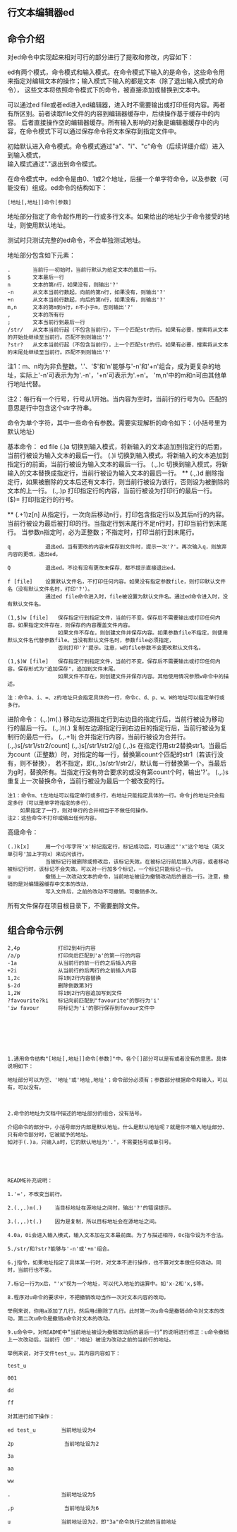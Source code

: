 ## 行文本编辑器ed

## 命令介绍

对ed命令中实现起来相对可行的部分进行了提取和修改，内容如下：

ed有两个模式，命令模式和输入模式。在命令模式下输入的是命令，这些命令用来指定对编辑文本的操作；输入模式下输入的都是文本（除了退出输入模式的命令），
这些文本将依照命令模式下的命令，被直接添加或替换到文本中。

可以通过ed file或者ed进入ed编辑器，进入时不需要输出或打印任何内容。两者有所区别。前者读取file文件的内容到编辑器缓存中，后续操作基于缓存中的内容。
后者直接操作空的编辑器缓存。所有输入影响的对象是编辑器缓存中的内容，在命令模式下可以通过保存命令将文本保存到指定文件中。

初始默认进入命令模式。命令模式通过"a"、"i"、"c"命令（后续详细介绍）进入到输入模式，   
            输入模式通过"."退出到命令模式。

在命令模式中，ed命令是由0、1或2个地址，后接一个单字符命令，以及参数（可能没有）组成。ed命令的结构如下：

	[地址[,地址]]命令[参数]

地址部分指定了命令起作用的一行或多行文本。如果给出的地址少于命令接受的地址，则使用默认地址。

测试时只测试完整的ed命令，不会单独测试地址。

地址部分包含如下元素：

	.		当前行——初始时，当前行默认为给定文本的最后一行。
	$		文本最后一行
	n		文本的第n行，如果没有，则输出'?'
	-n		从文本当前行数起，向前的第n行，如果没有，则输出'?'
	+n		从文本当前行数起，向后的第n行，如果没有，则输出'?'
	m,n		文本的第m到n行，n不小于m，否则输出'?'
	,		文本的所有行
	;		文本当前行到最后一行
	/str/	从文本当前行起（不包含当前行），下一个匹配str的行。如果有必要，搜索将从文本的开始处继续至当前行。匹配不到则输出'?'
	?str?	从文本当前行起（不包含当前行），上一个匹配str的行。如果有必要，搜索将从文本的末尾处继续至当前行。匹配不到则输出'?'

注1：m、n均为非负整数。'.'、'$'和'n'能够与'-n'和'+n'组合，成为更复杂的地址，实际上'-n'可表示为为'.-n'，'+n'可表示为'.+n'。
'm,n'中的m和n可由其他单行地址代替。

注2：每行有一个行号，行号从1开始。当内容为空时，当前行的行号为0。匹配的意思是行中包含这个str字符串。

命令为单个字符，其中一些命令有参数。需要实现解析的命令如下：（小括号里为默认地址）

基本命令：
  ed file
	(.)a		切换到输入模式，将新输入的文本追加到指定行的后面，当前行被设为输入文本的最后一行。
	(.)i		切换到输入模式，将新输入的文本追加到指定行的前面，当前行被设为输入文本的最后一行。
	(.,.)c		切换到输入模式，将新输入的文本替换成指定行，当前行被设为输入文本的最后一行。
**	(.,.)d		删除指定行，如果被删除的文本后还有文本行，则当前行被设为该行，否则设为被删除的文本的上一行。 
	(.,.)p		打印指定行的内容，当前行被设为打印行的最后一行。
	($)=		打印指定行的行号。
	
**	(.+1)z[n]	从指定行，一次向后移动n行，打印包含指定行以及其后n行的内容。当前行被设为最后被打印的行。当指定行到末尾行不足n行时，打印当前行到末尾行。
	            当参数n指定时，必为正整数；不指定时，打印当前行到末尾行。
	            
	q			退出ed。当有更改的内容未保存到文件时，提示一次'?'。再次输入q，则放弃内容的更改，退出ed。
	
	Q			退出ed。不论有没有更改未保存，都不提示直接退出ed。
	
	f [file]	设置默认文件名，不打印任何内容。如果没有指定参数file，则打印默认文件名（没有默认文件名时，打印'?'）。
	            通过ed file命令进入时，file被设置为默认文件名。通过ed命令进入时，没有默认文件名。
	            
	(1,$)w [file]	保存指定行到指定文件，当前行不变。保存后不需要输出或打印任何内容。如果指定文件存在，则保存的内容覆盖文件内容。
	                如果文件不存在，则创建文件并保存内容。如果参数file不指定，则使用默认文件名代替参数file。当没有默认文件名时，参数file必须指定，
	                否则打印'?'提示。注意，w的file参数不会更改默认文件名。
	                
	(1,$)W [file]	保存指定行到指定文件，当前行不变。保存后不需要输出或打印任何内容。保存形式为"追加保存"，追加到文件末尾。
	                如果文件不存在，则创建文件并保存内容。其他使用情况参照w命令中的描述。

	注：命令a、i、=、z的地址只会指定具体的一行，命令c、d、p、w、W的地址可以指定单行或多行。

进阶命令：
	(.,.)m(.)	移动左边源指定行到右边目的指定行后，当前行被设为移动行的最后一行。
	(.,.)t(.)	复制左边源指定行到右边目的指定行后，当前行被设为复制行的最后一行。
	(.,.+1)j	合并指定行内容，当前行被设为合并行。
	(.,.)s[/str1/str2/count] (.,.)s[/str1/str2/g]
	(.,.)s		在指定行用str2替换str1。当最后为count（正整数）时，对指定的每一行，替换第count个匹配的str1（若该行没有，则不替换），
	            若不指定，即(.,.)s/str1/str2/，默认每一行替换第一个。当最后为g时，替换所有。当指定行没有符合要求的或没有第count个时，输出'?'。
	            (.,.)s重复上一次替换命令，当前行被设为最后一个被改变的行。

	注1：命令m、t左地址可以指定单行或多行，右地址只能指定具体的一行。命令j的地址只会指定多行（可以是单字符指定的多行），
	    如果指定了一行，则对单行的合并相当于不做任何操作。
	注2：这些命令不打印或输出任何内容。

高级命令：

	(.)k[x]		用一个小写字符'x'标记指定行，标记成功后，可以通过"'x"这个地址（英文单引号'加上字符x）来访问该行。
	            当被标记行被删除或修改后，该标记失效。在被标记行前后插入内容，或者移动被标记行时，该标记不会失效。可以对一行加多个标记，一个标记只能标记一行。
	u			撤销上一次改动文本的命令，当前地址被设为撤销改动后的最后一行。注意，撤销的是对编辑器缓存中文本的改动，
	            写入文件后，之前的改动不可撤销。可撤销多次。

所有文件保存在项目根目录下，不需要删除文件。

##  组合命令示例

	2,4p			打印2到4行内容
	/a/p			打印向后匹配到'a'的第一行的内容
	-1a				从当前行的前一行的之后插入内容
	+2i				从当前行的后两行的之前插入内容
	1,2c			将1到2行内容替换
	$-2d			删除倒数第3行
	1,2W			将1到2行内容追加写到文件
	?favourite?ki	标记向前匹配到"favourite"的那行为'i'
	'iw favour		将标记为'i'的那行保存到favour文件中
	
    
    
    
    
    
    
    1.通用命令结构"[地址[,地址]]命令[参数]"中，各个[]部分可以是有或者没有的意思。具体说明如下：
    
    地址部分可以为空、'地址'或'地址,地址'；命令部分必须有；参数部分根据命令和输入，可以有，可以没有。
    
    
    
    2.命令的地址为文档中描述的地址部分的组合，没有括号。
    
    介绍命令的部分中，小括号部分内部是默认地址。什么是默认地址呢？就是你不输入地址部分、只有命令部分时，它被赋予的地址。
    如对于(.)a，只输入a时，它的默认地址为'.'，不需要括号或单引号。
    
    
    
    
    
    README补充说明：
    
    1.'='，不改变当前行。
    
    2.(.,.)m(.)    当目标地址在源地址之间时，输出'?'的错误提示。
    
    3.(.,.)t(.)    因为是复制，所以目标地址会在源地址之间。
    
    4.0a，0i会进入输入模式，输入文本加在文本最前面。为了与描述相符，0c指令设为不合法。
    
    5./str/和?str?能够与'-n'或'+n'组合。
    
    6.j指令，如果地址指定了具体某一行时，对文本不进行操作，也不算对文本做任何改动。同时，当前行也不变。
    
    7.标记一行为x后，"'x"视为一个地址，可以代入地址的运算中。如'x-2和'x,$等。
    
    8.程序对u命令的要求中，不把撤销改动当作一次对文本内容的改动。
    
    举例来说，你用a添加了几行，然后用d删除了几行。此时第一次u命令是撤销d命令对文本的改动，第二次u命令是撤销a命令对文本的改动。
    
    9.u命令中，对README中“当前地址被设为撤销改动后的最后一行”的说明进行修正：u命令撤销上一次改动后，当前行（即'.'地址）被设为改动之前的当前行的地址。
    
    举例来说，对于文件test_u，其内容内容如下：
    
    test_u
    
    001
    
    dd
    
    ff
    
    对其进行如下操作：
    
    ed test_u        当前地址设为4
    
    2p                当前地址设为2
    
    3a
    
    aa
    
    ww
    
    .                当前地址设为5
    
    ,p                当前地址设为6
    
    u                当前地址设为2，即"3a"命令执行之前的当前地址
